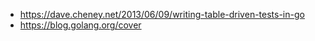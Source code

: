 - https://dave.cheney.net/2013/06/09/writing-table-driven-tests-in-go
- https://blog.golang.org/cover